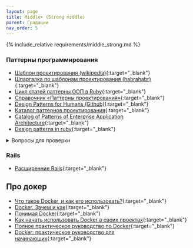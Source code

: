 ```yaml
---
layout: page
title: Middle+ (Strong middle)
parent: Градации
nav_order: 5
---
```


{% include_relative requirements/middle_strong.md %}

### Паттерны программирования

  * [Шаблон проектирования (wikipedia)](https://ru.wikipedia.org/wiki/%D0%A8%D0%B0%D0%B1%D0%BB%D0%BE%D0%BD_%D0%BF%D1%80%D0%BE%D0%B5%D0%BA%D1%82%D0%B8%D1%80%D0%BE%D0%B2%D0%B0%D0%BD%D0%B8%D1%8F){:target="_blank"}
  * [Шпаргалка по шаблонам проектирования (habrahabr)](https://habrahabr.ru/post/210288/){:target="_blank"}
  * [Цикл статей паттерны ООП в Ruby](https://medium.com/@kopilov.vlad/%D1%86%D0%B8%D0%BA%D0%BB-%D1%81%D1%82%D0%B0%D1%82%D0%B5%D0%B9-%D0%BF%D0%B0%D1%82%D1%82%D0%B5%D1%80%D0%BD%D1%8B-%D0%BE%D0%BE%D0%BF-%D0%B2-ruby-46666b260303){:target="_blank"}
  * [Справочник «Паттерны проектирования»](http://design-pattern.ru/){:target="_blank"}
  * [Design Patterns for Humans (Github)](https://github.com/kamranahmedse/design-patterns-for-humans){:target="_blank"}
  * [Каталог паттернов проектирования](https://refactoring.guru/ru/design-patterns/catalog){:target="_blank"}
  * [Catalog of Patterns of Enterprise Application Architecture](https://martinfowler.com/eaaCatalog/){:target="_blank"}
  * [Design patterns in ruby](https://github.com/davidgf/design-patterns-in-ruby){:target="_blank"}
  
<details><summary markdown='span'>Вопросы для проверки</summary>

  - [ ] Порождающие шаблоны проектирования
  - [ ] Структурные шаблоны проектирования
  - [ ] Поведенческие шаблоны проектирования

</details>

### Rails

  * [Расширенние Rails](https://guides.rubyonrails.org/active_support_core_extensions.html){:target="_blank"}
  
## Про докер

  * [Что такое Docker, и как его использовать?](https://proglib.io/p/docker){:target="_blank"}
  * [Docker. Зачем и как](https://habr.com/ru/post/309556/){:target="_blank"}
  * [Понимая Docker](https://habr.com/ru/post/253877/){:target="_blank"}
  * [Как начать использовать Docker в своих проектах](https://tproger.ru/translations/how-to-start-using-docker/){:target="_blank"}
  * [Полное практическое руководство по Docker](https://habr.com/ru/post/310460/){:target="_blank"}
  * [Docker: практическое руководство для начинающих](https://techrocks.ru/2019/04/19/docker-guide-for-beginners/){:target="_blank"}

